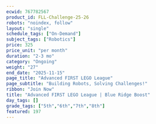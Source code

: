 ```yaml
---
ecwid: 767782567
product_id: FLL-Challenge-25-26
robots: "noindex, follow"
layout: "single"
schedule_tags: ["On-Demand"]
subject_tags: ["Robotics"]
price: 325
price_unit: "per month"
duration: "2-3 mo"
category: "Ongoing"
weight: "27"
end_date: "2025-11-15"
page_title: "Advanced FIRST LEGO League"
page_subtitle: "Building Robots, Solving Challenges!"
ribbon: "Join Now"
title: "Advanced FIRST LEGO League | Blue Ridge Boost"
day_tags: []
grade_tags: ["5th","6th","7th","8th"]
featured: 197
---
```


